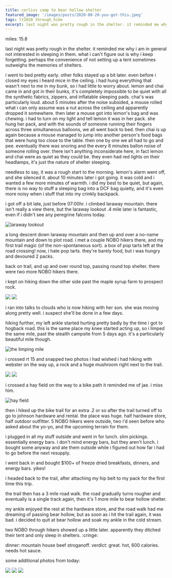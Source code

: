 ```yaml
---
title: corliss camp to bear hollow shelter
featured_image: '/images/posts/2020-08-20-you-got-this.jpeg'
tags: lt2020 through_hike
excerpt: last night was pretty rough in the shelter. it reminded me why i am in general not interested in sleeping in them. what i can't figure out is why i keep forgetting.
---
```


miles: 15.8

last night was pretty rough in the shelter. it reminded me why i am in general not interested in sleeping in them. what i can't figure out is why i keep forgetting. perhaps the convenience of not setting up a tent sometimes outweighs the memories of shelters.

i went to bed pretty early. other folks stayed up a bit later. even before i closed my eyes i heard mice in the ceiling. i had hung everything that wasn't next to me in my bunk, so i had little to worry about. lemon and chai came in and got in their bunks, it's completely impossible to be quiet with all the synthetic fabrics, zippers, and inflatable sleeping pads. chai's was particularly loud. about 5 minutes after the noise subsided, a mouse rolled what i can only assume was a nut across the ceiling and apparently dropped it somewhere. then later a mouse got into lemon's bag and was chewing. i had to turn on my light and tell lemon it was in her pack. she hung her pack, and with the sounds of someone running their fingers across three simultaneous balloons, we all went back to bed. then chai is up again because a mouse managed to jump into another person's food bags that were hung too close to the table. then one by one we all had to go and pee. eventually there was snoring and the every 8 minutes ballon noise of someone rolling over. there isn't anything inconsiderate here, in fact lemon and chai were as quiet as they could be. they even had red lights on their headlamps, it's just the nature of shelter sleeping.

needless to say, it was a rough start to the morning. lemon's alarm went off, and she silenced it. about 10 minutes later i got going. it was cold and i wanted a few more minutes of warmth. i did my best to be quiet, but again, there is no way to stuff a sleeping bag into a DCF bag quietly, and it's even more noisy when i stuff that into my crinkly backpack.

i got off a bit late, just before 07:00hr. i climbed laraway mountain. there isn't really a view there, but the laraway lookout .4 mile later is fantastic, even if i didn't see any peregrine falcons today.

![laraway lookout](/images/posts/2020-08-20-laraway-lookout.jpeg)

a long descent down laraway mountain and then up and over a no-name mountain and down to plot road. i met a couple NOBO hikers there, and my first trail magic (of the non-spontaneous sort). a box of pop tarts left at the road crossing! now, i hate pop tarts. they're barely food, but i was hungry and devoured 2 packs.

back on trail, and up and over round top, passing round top shelter. there were two more NOBO hikers there.

i kept on hiking down the other side past the maple syrup farm to prospect rock.

<div class="gallery" data-columns="2">
	<img src="/images/posts/2020-08-20-maple-syrup-farm.jpeg">
	<img src="/images/posts/2020-08-20-prospect-rock.jpeg">
</div>

i ran into talks to clouds who is now hiking with her son. she was moving along pretty well. i suspect she'll be done in a few days.

hiking further, my left ankle started hurting pretty badly by the time i got to hogback road. this is the same place my knee started acting up, so i limped the same mile, past the stealth campsite from 5 days ago. it's a particularly beautiful mile though.

![the limping mile](/images/posts/2020-08-20-the-limping-mile.jpeg)

i crossed rt 15 and snapped two photos i had wished i had hiking with webster on the way up, a rock and a huge mushroom right next to the trail.

<div class="gallery" data-columns="2">
	<img src="/images/posts/2020-08-20-you-got-this.jpeg">
	<img src="/images/posts/2020-08-20-mushroom.jpeg">
</div>

i crossed a hay field on the way to a bike path it reminded me of jae. i miss him.

![hay field](/images/posts/2020-08-20-hay-field.jpeg)

then i hiked up the bike trail for an extra .2 or so after the trail turned off to go to johnson hardware and rental. the place was huge. half hardware store, half outdoor outfitter. 5 NOBO hikers were outside, two i'd seen before who asked about the yo-yo, and the upcoming terrain for them.

i plugged in all my stuff outside and went in for lunch. slim pickings. essentially energy bars. i don't mind energy bars, but they aren't lunch. i bought some anyway and ate
them outside while i figured out how far i had to go before the next resupply.

i went back in and bought $100+ of freeze dried breakfasts, dinners, and energy bars. yikes!

i headed back to the trail, after attaching my hip belt to my pack for the first time this trip.

the trail then has a 3 mile road walk. the road gradually turns rougher and eventually is a single track again, then it's 1 more mile to bear hollow shelter.

my ankle enjoyed the rest at the hardware store, and the road walk had me dreaming of
passing bear hollow, but as soon as i hit
the trail again, it was bad. i decided to quit at bear hollow and soak my ankle
in the cold stream.

two NOBO through hikers showed up a little later. apparently they ditched their tent and only sleep in shelters. :cringe:

dinner: mountain house beef stroganoff. verdict: great. hot, 600 calories. needs hot sauce.

some additional photos from today:

<div class="gallery" data-columns="2">
	<img src="/images/posts/2020-08-20-earth-tongues.jpeg">
	<img src="/images/posts/2020-08-20-stream.jpeg">
	<img src="/images/posts/2020-08-20-striped-toad.jpeg">
</div>
